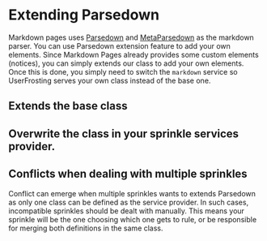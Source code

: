 # Extending Parsedown

Markdown pages uses [Parsedown](https://github.com/erusev/parsedown) and [MetaParsedown](https://github.com/pagerange/metaparsedown) as the markdown parser. You can use Parsedown extension feature to add your own elements. Since Markdown Pages already provides some custom elements (notices), you can simply extends our class to add your own elements. Once this is done, you simply need to switch the `markdown` service so UserFrosting serves your own class instead of the base one.  

## Extends the base class

## Overwrite the class in your sprinkle services provider.

## Conflicts when dealing with multiple sprinkles

Conflict can emerge when multiple sprinkles wants to extends Parsedown as only one class can be defined as the service provider. In such cases, incompatible sprinkles should be dealt with manually. This means your sprinkle will be the one choosing which one gets to rule, or be responsible for merging both definitions in the same class.